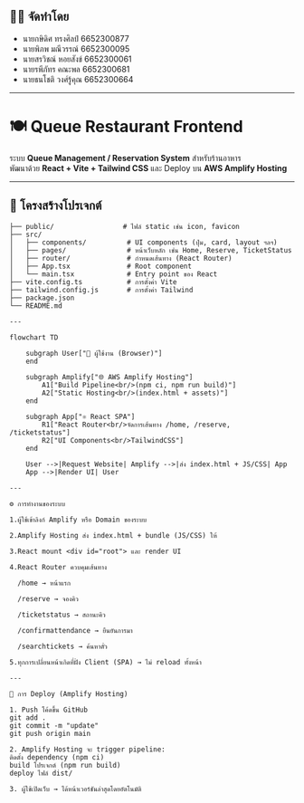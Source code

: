 ## 👨‍💻 จัดทำโดย

- นายกษิดิศ ทรงศิลป์  6652300877  
- นายพิภพ มณีวรรณ์   6652300095  
- นายสรวิชณ์ หอยสังข์  6652300061  
- นายรพีภัทร คณะพล   6652300681  
- นายธนโชติ วงศ์รู้คุณ  6652300664  

---


# 🍽️ Queue Restaurant Frontend

ระบบ **Queue Management / Reservation System** สำหรับร้านอาหาร  
พัฒนาด้วย **React + Vite + Tailwind CSS** และ Deploy บน **AWS Amplify Hosting**

---

## 📂 โครงสร้างโปรเจกต์

```plaintext
├── public/                 # ไฟล์ static เช่น icon, favicon
├── src/
│   ├── components/          # UI components (ปุ่ม, card, layout ฯลฯ)
│   ├── pages/               # หน้าเว็บหลัก เช่น Home, Reserve, TicketStatus
│   ├── router/              # กำหนดเส้นทาง (React Router)
│   ├── App.tsx              # Root component
│   └── main.tsx             # Entry point ของ React
├── vite.config.ts           # การตั้งค่า Vite
├── tailwind.config.js       # การตั้งค่า Tailwind
├── package.json
└── README.md

---

flowchart TD

    subgraph User["👤 ผู้ใช้งาน (Browser)"]
    end

    subgraph Amplify["🌐 AWS Amplify Hosting"]
        A1["Build Pipeline<br/>(npm ci, npm run build)"]
        A2["Static Hosting<br/>(index.html + assets)"]
    end

    subgraph App["⚛️ React SPA"]
        R1["React Router<br/>จัดการเส้นทาง /home, /reserve, /ticketstatus"]
        R2["UI Components<br/>TailwindCSS"]
    end

    User -->|Request Website| Amplify -->|ส่ง index.html + JS/CSS| App
    App -->|Render UI| User

---

⚙️ การทำงานของระบบ

1.ผู้ใช้เข้าลิงก์ Amplify หรือ Domain ของระบบ

2.Amplify Hosting ส่ง index.html + bundle (JS/CSS) ให้

3.React mount <div id="root"> และ render UI

4.React Router ควบคุมเส้นทาง

  /home → หน้าแรก

  /reserve → จองคิว

  /ticketstatus → สถานะคิว

  /confirmattendance → ยืนยันการมา

  /searchtickets → ค้นหาตั๋ว

5.ทุกการเปลี่ยนหน้าเกิดที่ฝั่ง Client (SPA) → ไม่ reload ทั้งหน้า

---

🚀 การ Deploy (Amplify Hosting)

1. Push โค้ดขึ้น GitHub
git add .
git commit -m "update"
git push origin main

2. Amplify Hosting จะ trigger pipeline:
ติดตั้ง dependency (npm ci)
build โปรเจกต์ (npm run build)
deploy ไฟล์ dist/

3. ผู้ใช้เปิดเว็บ → ได้หน้าเวอร์ชันล่าสุดโดยอัตโนมัติ



